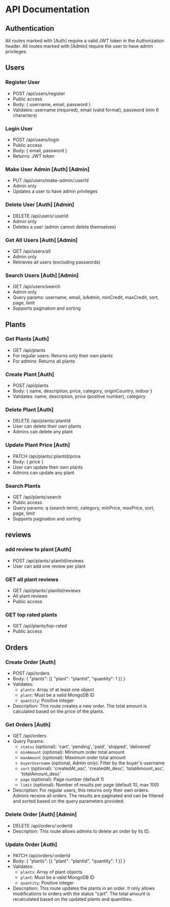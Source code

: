 # API Documentation

## Authentication
All routes marked with [Auth] require a valid JWT token in the Authorization header.
All routes marked with [Admin] require the user to have admin privileges.

## Users

### Register User
- POST /api/users/register
- Public access
- Body: { username, email, password }
- Validates: username (required), email (valid format), password (min 6 characters)

### Login User
- POST /api/users/login
- Public access
- Body: { email, password }
- Returns: JWT token

### Make User Admin [Auth] [Admin]
- PUT /api/users/make-admin/:userId
- Admin only
- Updates a user to have admin privileges

### Delete User [Auth] [Admin]
- DELETE /api/users/:userId
- Admin only
- Deletes a user (admin cannot delete themselves)

### Get All Users [Auth] [Admin]
- GET /api/users/all
- Admin only
- Retrieves all users (excluding passwords)

### Search Users [Auth] [Admin]
- GET /api/users/search
- Admin only
- Query params: username, email, isAdmin, minCredit, maxCredit, sort, page, limit
- Supports pagination and sorting

## Plants

### Get Plants [Auth]
- GET /api/plants
- For regular users: Returns only their own plants
- For admins: Returns all plants

### Create Plant [Auth]
- POST /api/plants
- Body: { name, description, price, category, originCountry, indoor }
- Validates: name, description, price (positive number), category

### Delete Plant [Auth]
- DELETE /api/plants/:plantId
- User can delete their own plants
- Admins can delete any plant

### Update Plant Price [Auth]
- PATCH /api/plants/:plantId/price
- Body: { price }
- User can update their own plants
- Admins can update any plant

### Search Plants
- GET /api/plants/search
- Public access
- Query params: q (search term), category, minPrice, maxPrice, sort, page, limit
- Supports pagination and sorting

## reviews

### add review to plant [Auth]
- POST /api/plants/:plantId/reviews
- User can add one review per plant

### GET all plant reviews
- GET /api/plants/:plantId/reviews
- All plant reviews
- Public access

### GET top rated plants
- GET /api/plants/top-rated
- Public access

## Orders

### Create Order [Auth]
- POST /api/orders
- Body:
  {
  "plants": [{ "plant": "plantId", "quantity": 1 }]
  }
- Validates:
    - `plants`: Array of at least one object
    - `plant`: Must be a valid MongoDB ID
    - `quantity`: Positive integer
- Description:
  This route creates a new order. The total amount is calculated based on the price of the plants.

### Get Orders [Auth]
- GET /api/orders
- Query Params:
    - `status` (optional): 'cart', 'pending', 'paid', 'shipped', 'delivered'
    - `minAmount` (optional): Minimum order total amount
    - `maxAmount` (optional): Maximum order total amount
    - `buyerUsername` (optional, Admin only): Filter by the buyer's username
    - `sort` (optional): 'createdAt_asc', 'createdAt_desc', 'totalAmount_asc', 'totalAmount_desc'
    - `page` (optional): Page number (default 1)
    - `limit` (optional): Number of results per page (default 10, max 100)
- Description:
  For regular users, this returns only their own orders. Admins receive all orders. The results are paginated and can be filtered and sorted based on the query parameters provided.

### Delete Order [Auth] [Admin]
- DELETE /api/orders/:orderId
- Description:
  This route allows admins to delete an order by its ID.

### Update Order [Auth]
- PATCH /api/orders/:orderId
- Body:
  {
  "plants": [{ "plant": "plantId", "quantity": 1 }]
  }
- Validates:
    - `plants`: Array of plant objects
    - `plant`: Must be a valid MongoDB ID
    - `quantity`: Positive integer
- Description:
  This route updates the plants in an order. It only allows modifications to orders with the status "cart". The total amount is recalculated based on the updated plants and quantities.
